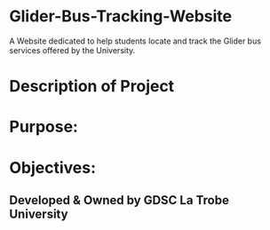 # Glider-Bus-Tracking-Website
A Website dedicated to help students locate and track the Glider bus services offered by the University.

# Description of Project

# Purpose:

# Objectives:






## Developed & Owned by GDSC La Trobe University

